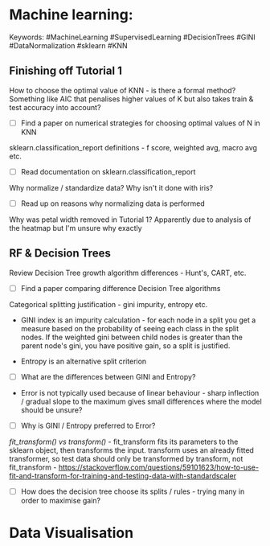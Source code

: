 # Machine learning:

Keywords: #MachineLearning #SupervisedLearning #DecisionTrees #GINI #DataNormalization #sklearn #KNN
## Finishing off Tutorial 1

How to choose the optimal value of KNN - is there a formal method? Something like AIC that penalises higher values of K but also takes train & test accuracy into account?
- [ ] Find a paper on numerical strategies for choosing optimal values of N in KNN

sklearn.classification_report  definitions - f score, weighted avg, macro avg etc.
- [ ] Read documentation on sklearn.classification_report

Why normalize / standardize data? Why isn't it done with iris?
- [ ] Read up on reasons why normalizing data is performed

Why was petal width removed in Tutorial 1? Apparently due to analysis of the heatmap but I'm unsure why exactly

## RF & Decision Trees

Review Decision Tree growth algorithm differences - Hunt's, CART, etc.
- [ ] Find a paper comparing difference Decision Tree algorithms

Categorical splitting justification - gini impurity, entropy etc.
- GINI index is an impurity calculation - for each node in a split you get a measure based on the probability of seeing each class in the split nodes. If the weighted gini between child nodes is greater than the parent node's gini, you have positive gain, so a split is justified.

- Entropy is an alternative split criterion 
- [ ]  What are the differences between GINI and Entropy?

- Error is not typically used because of linear behaviour - sharp inflection / gradual slope to the maximum gives small differences where the model should be unsure?
- [ ] Why is GINI / Entropy preferred to Error?

_fit_transform() vs transform()_ - fit_transform fits its parameters to the sklearn object, then transforms the input. transform uses an already fitted transformer, so test data should only be transformed by transform, not fit_transform - https://stackoverflow.com/questions/59101623/how-to-use-fit-and-transform-for-training-and-testing-data-with-standardscaler

- [ ] How does the decision tree choose its splits / rules - trying many in order to maximise gain?

# Data Visualisation
